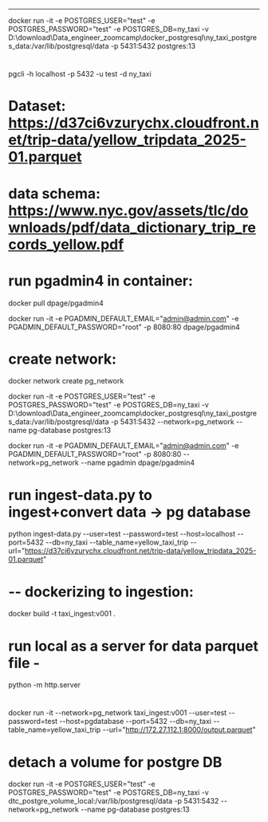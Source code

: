 ---

docker run -it -e POSTGRES_USER="test" -e POSTGRES_PASSWORD="test" -e POSTGRES_DB=ny_taxi -v D:\download\Data_engineer_zoomcamp\docker_postgresql\ny_taxi_postgres_data:/var/lib/postgresql/data -p 5431:5432 postgres:13

# <!-- cmd: enter pg database with cli -->

pgcli -h localhost -p 5432 -u test -d ny_taxi

# Dataset: https://d37ci6vzurychx.cloudfront.net/trip-data/yellow_tripdata_2025-01.parquet

# data schema: https://www.nyc.gov/assets/tlc/downloads/pdf/data_dictionary_trip_records_yellow.pdf

# run pgadmin4 in container:

docker pull dpage/pgadmin4

docker run -it -e PGADMIN_DEFAULT_EMAIL="admin@admin.com" -e PGADMIN_DEFAULT_PASSWORD="root" -p 8080:80 dpage/pgadmin4

# create network:

docker network create pg_network

docker run -it -e POSTGRES_USER="test" -e POSTGRES_PASSWORD="test" -e POSTGRES_DB=ny_taxi -v D:\download\Data_engineer_zoomcamp\docker_postgresql\ny_taxi_postgres_data:/var/lib/postgresql/data -p 5431:5432 --network=pg_network --name pg-database postgres:13

docker run -it -e PGADMIN_DEFAULT_EMAIL="admin@admin.com" -e PGADMIN_DEFAULT_PASSWORD="root" -p 8080:80 --network=pg_network --name pgadmin dpage/pgadmin4

# run ingest-data.py to ingest+convert data -> pg database

python ingest-data.py --user=test --password=test --host=localhost --port=5432 --db=ny_taxi
--table_name=yellow_taxi_trip --url="https://d37ci6vzurychx.cloudfront.net/trip-data/yellow_tripdata_2025-01.parquet"

# -- dockerizing to ingestion:

docker build -t taxi_ingest:v001 .

# run local as a server for data parquet file -

python -m http.server

# <!-- run ingestion with argv and url is local server -->

docker run -it --network=pg_network taxi_ingest:v001 --user=test --password=test --host=pgdatabase --port=5432 --db=ny_taxi --table_name=yellow_taxi_trip --url="http://172.27.112.1:8000/output.parquet"

# detach a volume for postgre DB

docker run -it -e POSTGRES_USER="test" -e POSTGRES_PASSWORD="test" -e POSTGRES_DB=ny_taxi -v dtc_postgre_volume_local:/var/lib/postgresql/data -p 5431:5432 --network=pg_network --name pg-database postgres:13
